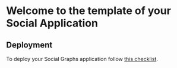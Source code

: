 # Welcome to the template of your Social Application

## Deployment
To deploy your Social Graphs application follow [this checklist](./docs/deployment/checklist.md).
